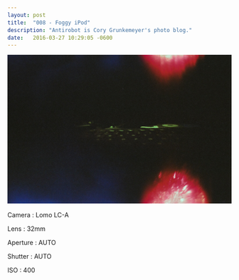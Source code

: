 ```yaml
---
layout: post
title:  "008 - Foggy iPod"
description: "Antirobot is Cory Grunkemeyer's photo blog."
date:   2016-03-27 10:29:05 -0600
---
```


![008 - Foggy iPod](/photos/008.jpg)

Camera
: Lomo LC-A

Lens
: 32mm

Aperture
: AUTO

Shutter
: AUTO

ISO
: 400
